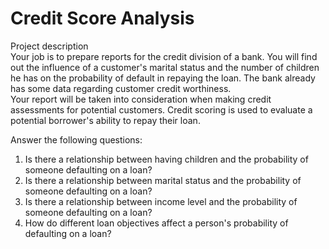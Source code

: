 # Credit Score Analysis

Project description
<br>Your job is to prepare reports for the credit division of a bank. You will find out the influence of a customer's marital status and the number of children he has on the probability of default in repaying the loan. The bank already has some data regarding customer credit worthiness.
<br>Your report will be taken into consideration when making credit assessments for potential customers. Credit scoring is used to evaluate a potential borrower's ability to repay their loan.

Answer the following questions:
1. Is there a relationship between having children and the probability of someone defaulting on a loan?
2. Is there a relationship between marital status and the probability of someone defaulting on a loan?
3. Is there a relationship between income level and the probability of someone defaulting on a loan?
4. How do different loan objectives affect a person's probability of defaulting on a loan?

